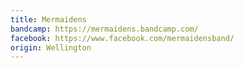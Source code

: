 ```yaml
---
title: Mermaidens
bandcamp: https://mermaidens.bandcamp.com/
facebook: https://www.facebook.com/mermaidensband/
origin: Wellington
---
```

